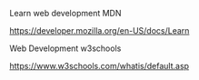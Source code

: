 Learn web development MDN

https://developer.mozilla.org/en-US/docs/Learn

Web Development w3schools

https://www.w3schools.com/whatis/default.asp
